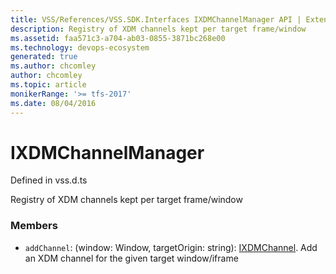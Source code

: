 ```yaml
---
title: VSS/References/VSS.SDK.Interfaces IXDMChannelManager API | Extensions for Azure DevOps Services
description: Registry of XDM channels kept per target frame/window
ms.assetid: faa571c3-a704-ab03-0855-3871bc268e00
ms.technology: devops-ecosystem
generated: true
ms.author: chcomley
author: chcomley
ms.topic: article
monikerRange: '>= tfs-2017'
ms.date: 08/04/2016
---
```


# IXDMChannelManager

Defined in vss.d.ts


Registry of XDM channels kept per target frame/window 

### Members

* `addChannel`: (window: Window, targetOrigin: string): [IXDMChannel](../../../VSS/References/VSS_SDK_Interfaces/IXDMChannel.md). Add an XDM channel for the given target window/iframe

